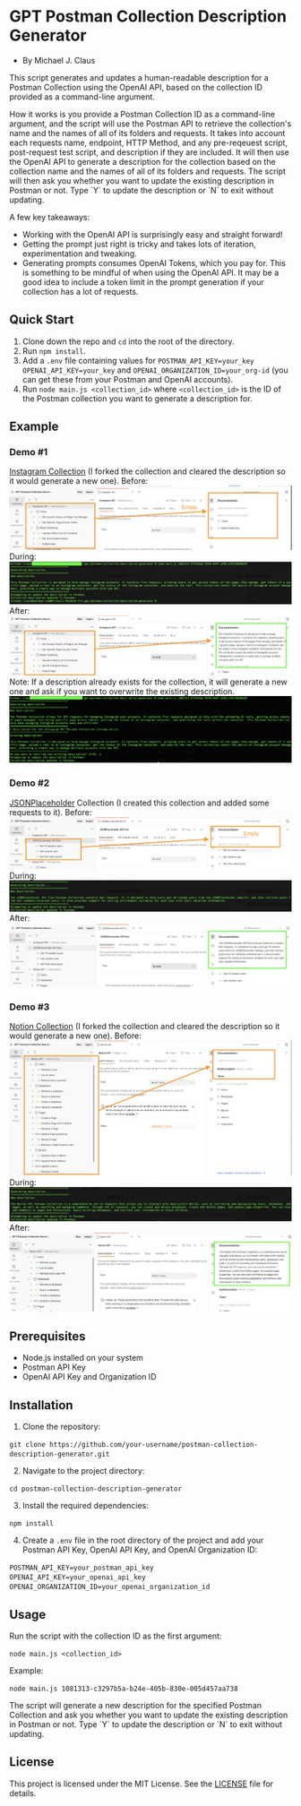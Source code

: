# GPT Postman Collection Description Generator
- By Michael J. Claus

This script generates and updates a human-readable description for a Postman Collection using the OpenAI API, based on the collection ID provided as a command-line argument.

How it works is you provide a Postman Collection ID as a command-line argument, and the script will use the Postman API to retrieve the collection's name and the names of all of its folders and requests.  It takes into account each requests name, endpoint, HTTP Method, and any pre-reqeuest script, post-request test script, and description if they are included. It will then use the OpenAI API to generate a description for the collection based on the collection name and the names of all of its folders and requests. The script will then ask you whether you want to update the existing description in Postman or not. Type \`Y\` to update the description or \`N\` to exit without updating.

A few key takeaways:
- Working with the OpenAI API is surprisingly easy and straight forward!
- Getting the prompt just right is tricky and takes lots of iteration, experimentation and tweaking.
- Generating prompts consumes OpenAI Tokens, which you pay for.  This is something to be mindful of when using the OpenAI API.  It may be a good idea to include a token limit in the prompt generation if your collection has a lot of requests.

## Quick Start

1. Clone down the repo and `cd` into the root of the directory.
2. Run `npm install`.  
3. Add a `.env` file containing values for `POSTMAN_API_KEY=your_key` `OPENAI_API_KEY=your_key` and `OPENAI_ORGANIZATION_ID=your_org-id` (you can get these from your Postman and OpenAI accounts).
4. Run `node main.js <collection_id>` where `<collection_id>` is the ID of the Postman collection you want to generate a description for.

## Example

### Demo #1

[Instagram Collection]('https://www.postman.com/meta/workspace/instagram/collection/23987686-9386f468-7714-490f-9bfc-9442db5c8f00?ctx=documentation') (I forked the collection and cleared the description so it would generate a new one).
Before:
<img src="README/ig-collection-wo-description.png">
During:
<img src="README/ig-collection-terminal.png">
After:
<img src="README/ig-collection-w-description.png">
Note: If a description already exists for the collection, it will generate a new one and ask if you want to overwrite the existing description.
<img src="README/ig-collection-terminal-overwrite.png">

### Demo #2

[JSONPlaceholder]('https://jsonplaceholder.typicode.com/') Collection (I created this collection and added some requests to it).
Before:
<img src="README/JSONPlaceholder-collection-wo-description.png">
During:
<img src="README/JSONPlaceholder-collection-terminal.png">
After:
<img src="README/JSONPlaceholder-collection-w-description.png">

### Demo #3

[Notion Collection]('https://www.postman.com/notionhq/workspace/notion-s-api-workspace/collection/15568543-d990f9b7-98d3-47d3-9131-4866ab9c6df2?ctx=documentation') (I forked the collection and cleared the description so it would generate a new one).
Before:
<img src="README/notion-collection-wo-description.png">
During:
<img src="README/notion-collection-terminal.png">
After:
<img src="README/notion-collection-w-description.png">


## Prerequisites

- Node.js installed on your system
- Postman API Key
- OpenAI API Key and Organization ID

## Installation

1. Clone the repository:


`git clone https://github.com/your-username/postman-collection-description-generator.git`

2. Navigate to the project directory:


`cd postman-collection-description-generator`


3. Install the required dependencies:


`npm install`

4. Create a `.env` file in the root directory of the project and add your Postman API Key, OpenAI API Key, and OpenAI Organization ID:


`POSTMAN_API_KEY=your_postman_api_key`
`OPENAI_API_KEY=your_openai_api_key`
`OPENAI_ORGANIZATION_ID=your_openai_organization_id`


## Usage

Run the script with the collection ID as the first argument:


`node main.js <collection_id>`

Example:


`node main.js 1081313-c3297b5a-b24e-405b-830e-005d457aa738`


The script will generate a new description for the specified Postman Collection and ask you whether you want to update the existing description in Postman or not. Type \`Y\` to update the description or \`N\` to exit without updating.

## License

This project is licensed under the MIT License. See the [LICENSE](LICENSE) file for details.
